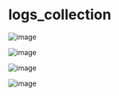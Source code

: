 # logs_collection


![image](https://user-images.githubusercontent.com/38517925/188445414-ccbd19cf-cc15-42be-9d51-9f1d793f5a14.png)

![image](https://user-images.githubusercontent.com/38517925/188445567-693567f1-dbb1-458e-b096-8ef1f68ec969.png)

![image](https://user-images.githubusercontent.com/38517925/188445710-d5b0fa2f-0ea3-4bad-b65f-31d41bd6f3ef.png)

![image](https://user-images.githubusercontent.com/38517925/188445886-3e6dfa67-467c-417f-9f7c-cd0efd7b3267.png)
